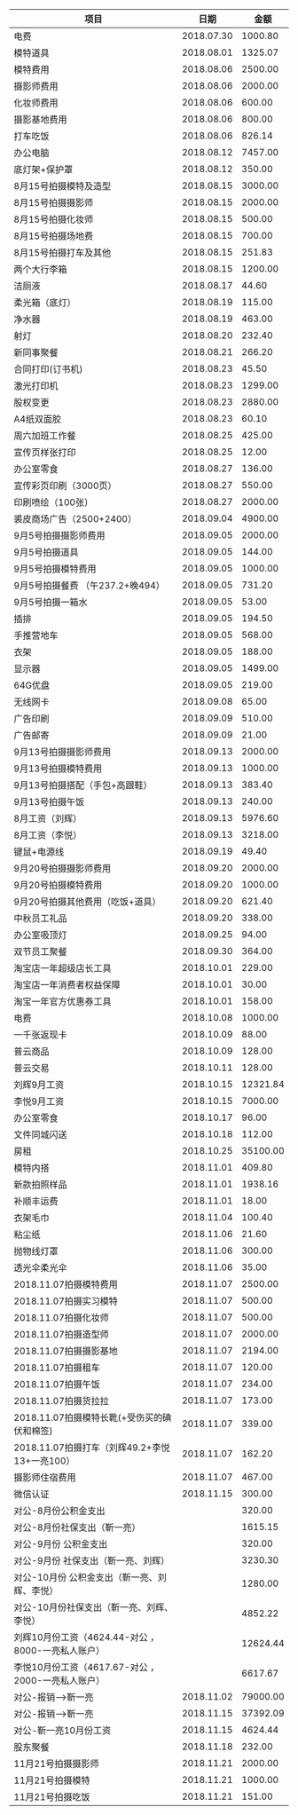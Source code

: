 | **项目**                                           | **日期**   | **金额** |
| -------------------------------------------------- | ---------- | -------- |
| 电费                                               | 2018.07.30 | 1000.80  |
| 模特道具                                           | 2018.08.01 | 1325.07  |
| 模特费用                                           | 2018.08.06 | 2500.00  |
| 摄影师费用                                         | 2018.08.06 | 2000.00  |
| 化妆师费用                                         | 2018.08.06 | 600.00   |
| 摄影基地费用                                       | 2018.08.06 | 800.00   |
| 打车吃饭                                           | 2018.08.06 | 826.14   |
| 办公电脑                                           | 2018.08.12 | 7457.00  |
| 底灯架+保护罩                                      | 2018.08.12 | 350.00   |
| 8月15号拍摄模特及造型                              | 2018.08.15 | 3000.00  |
| 8月15号拍摄摄影师                                  | 2018.08.15 | 2000.00  |
| 8月15号拍摄化妆师                                  | 2018.08.15 | 500.00   |
| 8月15号拍摄场地费                                  | 2018.08.15 | 700.00   |
| 8月15号拍摄打车及其他                              | 2018.08.15 | 251.83   |
| 两个大行李箱                                       | 2018.08.15 | 1200.00  |
| 洁厕液                                             | 2018.08.17 | 44.60    |
| 柔光箱（底灯）                                     | 2018.08.19 | 115.00   |
| 净水器                                             | 2018.08.19 | 463.00   |
| 射灯                                               | 2018.08.20 | 232.40   |
| 新同事聚餐                                         | 2018.08.21 | 266.20   |
| 合同打印(订书机)                                   | 2018.08.23 | 45.50    |
| 激光打印机                                         | 2018.08.23 | 1299.00  |
| 股权变更                                           | 2018.08.23 | 2880.00  |
| A4纸双面胶                                         | 2018.08.23 | 60.10    |
| 周六加班工作餐                                     | 2018.08.25 | 425.00   |
| 宣传页样张打印                                     | 2018.08.25 | 12.00    |
| 办公室零食                                         | 2018.08.27 | 136.00   |
| 宣传彩页印刷（3000页）                             | 2018.08.27 | 550.00   |
| 印刷喷绘（100张）                                  | 2018.08.27 | 2000.00  |
| 裘皮商场广告（2500+2400）                          | 2018.09.04 | 4900.00  |
| 9月5号拍摄摄影师费用                               | 2018.09.05 | 2000.00  |
| 9月5号拍摄道具                                     | 2018.09.05 | 144.00   |
| 9月5号拍摄模特费用                                 | 2018.09.05 | 1000.00  |
| 9月5号拍摄餐费           （午237.2+晚494）         | 2018.09.05 | 731.20   |
| 9月5号拍摄一箱水                                   | 2018.09.05 | 53.00    |
| 插排                                               | 2018.09.05 | 194.50   |
| 手推营地车                                         | 2018.09.05 | 568.00   |
| 衣架                                               | 2018.09.05 | 188.00   |
| 显示器                                             | 2018.09.05 | 1499.00  |
| 64G优盘                                            | 2018.09.05 | 219.00   |
| 无线网卡                                           | 2018.09.08 | 65.00    |
| 广告印刷                                           | 2018.09.09 | 510.00   |
| 广告邮寄                                           | 2018.09.09 | 21.00    |
| 9月13号拍摄摄影师费用                              | 2018.09.13 | 2000.00  |
| 9月13号拍摄模特费用                                | 2018.09.13 | 1000.00  |
| 9月13号拍摄搭配（手包+高跟鞋）                     | 2018.09.13 | 383.40   |
| 9月13号拍摄午饭                                    | 2018.09.13 | 240.00   |
| 8月工资（刘辉）                                    | 2018.09.13 | 5976.60  |
| 8月工资（李悦）                                    | 2018.09.13 | 3218.00  |
| 键鼠+电源线                                        | 2018.09.19 | 49.40    |
| 9月20号拍摄摄影师费用                              | 2018.09.20 | 2000.00  |
| 9月20号拍摄模特费用                                | 2018.09.20 | 1000.00  |
| 9月20号拍摄其他费用（吃饭+道具）                   | 2018.09.20 | 621.40   |
| 中秋员工礼品                                       | 2018.09.20 | 338.00   |
| 办公室吸顶灯                                       | 2018.09.25 | 94.00    |
| 双节员工聚餐                                       | 2018.09.30 | 364.00   |
| 淘宝店一年超级店长工具                             | 2018.10.01 | 229.00   |
| 淘宝店一年消费者权益保障                           | 2018.10.01 | 30.00    |
| 淘宝一年官方优惠券工具                             | 2018.10.01 | 158.00   |
| 电费                                               | 2018.10.08 | 1000.00  |
| 一千张返现卡                                       | 2018.10.09 | 88.00    |
| 普云商品                                           | 2018.10.09 | 128.00   |
| 普云交易                                           | 2018.10.11 | 128.00   |
| 刘辉9月工资                                        | 2018.10.15 | 12321.84 |
| 李悦9月工资                                        | 2018.10.15 | 7000.00  |
| 办公室零食                                         | 2018.10.17 | 96.00    |
| 文件同城闪送                                       | 2018.10.18 | 112.00   |
| 房租                                               | 2018.10.25 | 35100.00 |
| 模特内搭                                           | 2018.11.01 | 409.80   |
| 新款拍照样品                                       | 2018.11.01 | 1938.16  |
| 补顺丰运费                                         | 2018.11.01 | 18.00    |
| 衣架毛巾                                           | 2018.11.04 | 100.40   |
| 粘尘纸                                             | 2018.11.06 | 21.60    |
| 抛物线灯罩                                         | 2018.11.06 | 300.00   |
| 透光伞柔光伞                                       | 2018.11.06 | 35.00    |
| 2018.11.07拍摄模特费用                             | 2018.11.07 | 2500.00  |
| 2018.11.07拍摄实习模特                             | 2018.11.07 | 500.00   |
| 2018.11.07拍摄化妆师                               | 2018.11.07 | 500.00   |
| 2018.11.07拍摄造型师                               | 2018.11.07 | 2000.00  |
| 2018.11.07拍摄摄影基地                             | 2018.11.07 | 2194.00  |
| 2018.11.07拍摄租车                                 | 2018.11.07 | 120.00   |
| 2018.11.07拍摄午饭                                 | 2018.11.07 | 234.00   |
| 2018.11.07拍摄货拉拉                               | 2018.11.07 | 173.00   |
| 2018.11.07拍摄模特长靴(+受伤买的碘伏和棉签)        | 2018.11.07 | 339.00   |
| 2018.11.07拍摄打车（刘辉49.2+李悦13+一亮100）      | 2018.11.07 | 162.20   |
| 摄影师住宿费用                                     | 2018.11.07 | 467.00   |
| 微信认证                                           | 2018.11.15 | 300.00   |
| 对公-8月份公积金支出                               |            | 320.00   |
| 对公-8月份社保支出（靳一亮）                       |            | 1615.15  |
| 对公-9月份 公积金支出                              |            | 320.00   |
| 对公-9月份 社保支出（靳一亮、刘辉）                |            | 3230.30  |
| 对公-10月份 公积金支出（靳一亮、刘辉、李悦）       |            | 1280.00  |
| 对公-10月份社保支出（靳一亮、刘辉、李悦）          |            | 4852.22  |
| 刘辉10月份工资（4624.44-对公 ，8000-一亮私人账户） |            | 12624.44 |
| 李悦10月份工资（4617.67-对公 ，2000-一亮私人账户） |            | 6617.67  |
| 对公-报销—>靳一亮                                  | 2018.11.02 | 79000.00 |
| 对公-报销—>靳一亮                                  | 2018.11.15 | 37392.09 |
| 对公-靳一亮10月份工资                              | 2018.11.15 | 4624.44  |
| 股东聚餐                                           | 2018.11.18 | 232.00   |
| 11月21号拍摄摄影师                                 | 2018.11.21 | 2000.00  |
| 11月21号拍摄模特                                   | 2018.11.21 | 1000.00  |
| 11月21号拍摄吃饭                                   | 2018.11.21 | 151.00   |